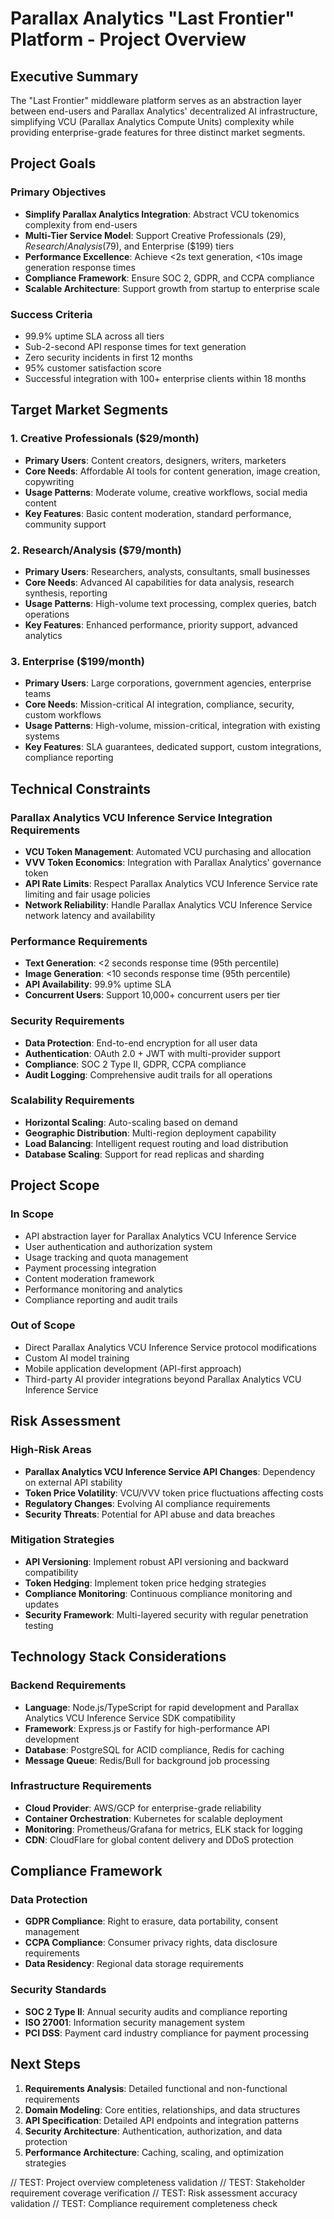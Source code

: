 # Parallax Analytics "Last Frontier" Platform - Project Overview

## Executive Summary

The "Last Frontier" middleware platform serves as an abstraction layer between end-users and Parallax Analytics' decentralized AI infrastructure, simplifying VCU (Parallax Analytics Compute Units) complexity while providing enterprise-grade features for three distinct market segments.

## Project Goals

### Primary Objectives
- **Simplify Parallax Analytics Integration**: Abstract VCU tokenomics complexity from end-users
- **Multi-Tier Service Model**: Support Creative Professionals ($29), Research/Analysis ($79), and Enterprise ($199) tiers
- **Performance Excellence**: Achieve <2s text generation, <10s image generation response times
- **Compliance Framework**: Ensure SOC 2, GDPR, and CCPA compliance
- **Scalable Architecture**: Support growth from startup to enterprise scale

### Success Criteria
- 99.9% uptime SLA across all tiers
- Sub-2-second API response times for text generation
- Zero security incidents in first 12 months
- 95% customer satisfaction score
- Successful integration with 100+ enterprise clients within 18 months

## Target Market Segments

### 1. Creative Professionals ($29/month)
- **Primary Users**: Content creators, designers, writers, marketers
- **Core Needs**: Affordable AI tools for content generation, image creation, copywriting
- **Usage Patterns**: Moderate volume, creative workflows, social media content
- **Key Features**: Basic content moderation, standard performance, community support

### 2. Research/Analysis ($79/month)
- **Primary Users**: Researchers, analysts, consultants, small businesses
- **Core Needs**: Advanced AI capabilities for data analysis, research synthesis, reporting
- **Usage Patterns**: High-volume text processing, complex queries, batch operations
- **Key Features**: Enhanced performance, priority support, advanced analytics

### 3. Enterprise ($199/month)
- **Primary Users**: Large corporations, government agencies, enterprise teams
- **Core Needs**: Mission-critical AI integration, compliance, security, custom workflows
- **Usage Patterns**: High-volume, mission-critical, integration with existing systems
- **Key Features**: SLA guarantees, dedicated support, custom integrations, compliance reporting

## Technical Constraints

### Parallax Analytics VCU Inference Service Integration Requirements
- **VCU Token Management**: Automated VCU purchasing and allocation
- **VVV Token Economics**: Integration with Parallax Analytics' governance token
- **API Rate Limits**: Respect Parallax Analytics VCU Inference Service rate limiting and fair usage policies
- **Network Reliability**: Handle Parallax Analytics VCU Inference Service network latency and availability

### Performance Requirements
- **Text Generation**: <2 seconds response time (95th percentile)
- **Image Generation**: <10 seconds response time (95th percentile)
- **API Availability**: 99.9% uptime SLA
- **Concurrent Users**: Support 10,000+ concurrent users per tier

### Security Requirements
- **Data Protection**: End-to-end encryption for all user data
- **Authentication**: OAuth 2.0 + JWT with multi-provider support
- **Compliance**: SOC 2 Type II, GDPR, CCPA compliance
- **Audit Logging**: Comprehensive audit trails for all operations

### Scalability Requirements
- **Horizontal Scaling**: Auto-scaling based on demand
- **Geographic Distribution**: Multi-region deployment capability
- **Load Balancing**: Intelligent request routing and load distribution
- **Database Scaling**: Support for read replicas and sharding

## Project Scope

### In Scope
- API abstraction layer for Parallax Analytics VCU Inference Service
- User authentication and authorization system
- Usage tracking and quota management
- Payment processing integration
- Content moderation framework
- Performance monitoring and analytics
- Compliance reporting and audit trails

### Out of Scope
- Direct Parallax Analytics VCU Inference Service protocol modifications
- Custom AI model training
- Mobile application development (API-first approach)
- Third-party AI provider integrations beyond Parallax Analytics VCU Inference Service

## Risk Assessment

### High-Risk Areas
- **Parallax Analytics VCU Inference Service API Changes**: Dependency on external API stability
- **Token Price Volatility**: VCU/VVV token price fluctuations affecting costs
- **Regulatory Changes**: Evolving AI compliance requirements
- **Security Threats**: Potential for API abuse and data breaches

### Mitigation Strategies
- **API Versioning**: Implement robust API versioning and backward compatibility
- **Token Hedging**: Implement token price hedging strategies
- **Compliance Monitoring**: Continuous compliance monitoring and updates
- **Security Framework**: Multi-layered security with regular penetration testing

## Technology Stack Considerations

### Backend Requirements
- **Language**: Node.js/TypeScript for rapid development and Parallax Analytics VCU Inference Service SDK compatibility
- **Framework**: Express.js or Fastify for high-performance API development
- **Database**: PostgreSQL for ACID compliance, Redis for caching
- **Message Queue**: Redis/Bull for background job processing

### Infrastructure Requirements
- **Cloud Provider**: AWS/GCP for enterprise-grade reliability
- **Container Orchestration**: Kubernetes for scalable deployment
- **Monitoring**: Prometheus/Grafana for metrics, ELK stack for logging
- **CDN**: CloudFlare for global content delivery and DDoS protection

## Compliance Framework

### Data Protection
- **GDPR Compliance**: Right to erasure, data portability, consent management
- **CCPA Compliance**: Consumer privacy rights, data disclosure requirements
- **Data Residency**: Regional data storage requirements

### Security Standards
- **SOC 2 Type II**: Annual security audits and compliance reporting
- **ISO 27001**: Information security management system
- **PCI DSS**: Payment card industry compliance for payment processing

## Next Steps

1. **Requirements Analysis**: Detailed functional and non-functional requirements
2. **Domain Modeling**: Core entities, relationships, and data structures
3. **API Specification**: Detailed API endpoints and integration patterns
4. **Security Architecture**: Authentication, authorization, and data protection
5. **Performance Architecture**: Caching, scaling, and optimization strategies

// TEST: Project overview completeness validation
// TEST: Stakeholder requirement coverage verification
// TEST: Risk assessment accuracy validation
// TEST: Compliance requirement completeness check
